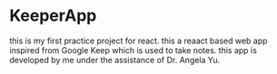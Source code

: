 # KeeperApp
this is my first practice project for react.
this a reaact based web app inspired from Google Keep which is used to take notes.
this app is developed by me under the assistance of Dr. Angela Yu.

